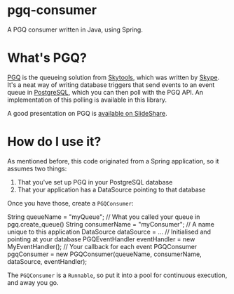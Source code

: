 pgq-consumer
============

A PGQ consumer written in Java, using Spring.

What's PGQ?
===========

[PGQ](https://wiki.postgresql.org/wiki/PGQ_Tutorial) is the queueing solution from [Skytools](https://wiki.postgresql.org/wiki/Skytools), which was written by [Skype](http://www.skype.com/en/). It's a neat way of writing database triggers that send events to an event queue in [PostgreSQL](http://www.postgresql.org/), which you can then poll with the PGQ API. An implementation of this polling is available in this library. 

A good presentation on PGQ is [available on SlideShare](http://www.slideshare.net/adorepump/skytools-pgq-queues-and-applications).

How do I use it?
================

As mentioned before, this code originated from a Spring application, so it assumes two things:

1. That you've set up PGQ in your PostgreSQL database
2. That your application has a DataSource pointing to that database

Once you have those, create a ```PGQConsumer```:
  
  String queueName = "myQueue";                         // What you called your queue in pgq.create_queue()
  String consumerName = "myConsumer";                   // A name unique to this application
  DataSource dataSource = ...                           // Initialised and pointing at your database
  PGQEventHandler eventHandler = new MyEventHandler();  // Your callback for each event
  PGQConsumer pgqConsumer = new PGQConsumer(queueName, consumerName, dataSource, eventHandler);

The ```PGQConsumer``` is a ```Runnable```, so put it into a pool for continuous execution, and away you go.
